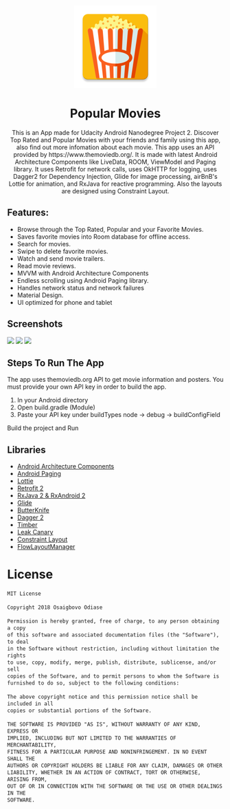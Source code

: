<p align="center">
<img src="https://github.com/Osaigbovo/PopularMovies/blob/master/app/src/main/res/mipmap-xxxhdpi/ic_launcher.png">
</p>

# <h1 align="center">Popular Movies</h1>
<p align="center">This is an App made for Udacity Android Nanodegree Project 2.
Discover Top Rated and Popular Movies with your friends and family using this app, also find out more infomation about each movie.
This app uses an API provided by https://www.themoviedb.org/.
It is made with latest Android Architecture Components like LiveData, ROOM, ViewModel and Paging library. It uses Retrofit for network calls, uses OkHTTP for logging, uses
Dagger2 for Dependency Injection, Glide for image processing, airBnB's Lottie for animation, and RxJava for reactive programming.
Also the layouts are designed using Constraint Layout.</p>


## Features:
* Browse through the Top Rated, Popular and your Favorite Movies.
* Saves favorite movies into Room database for offline access.
* Search for movies.
* Swipe to delete favorite movies.
* Watch and send movie trailers.
* Read movie reviews.
* MVVM with Android Architecture Components
* Endless scrolling using Android Paging library.
* Handles network status and network failures
* Material Design.
* UI optimized for phone and tablet


## Screenshots
<img src="../master/art/screen-01.jpg" width="280"> <img src="../master/art/screen-02.jpg" width="280"> <img src="../master/art/screen-03.jpg" width="280">


<h2>Steps To Run The App</h2>
<p>The app uses themoviedb.org API to get movie information and posters. You must provide your own API key in order to build the app.</p>
<ol>
<li>In your Android directory</li>
<li>Open build.gradle (Module)</li>
<li>Paste your API key under buildTypes node -> debug -> buildConfigField </li>
</ol>
<p>Build the project and Run</p>


## Libraries

* [Android Architecture Components](https://developer.android.com/topic/libraries/architecture/)
* [Android Paging](https://developer.android.com/topic/libraries/architecture/paging/)
* [Lottie](https://github.com/airbnb/lottie-android)
* [Retrofit 2](https://github.com/square/retrofit)
* [RxJava 2 & RxAndroid 2](https://github.com/ReactiveX/RxAndroid)
* [Glide](https://github.com/bumptech/glide)
* [ButterKnife](https://github.com/JakeWharton/butterknife)
* [Dagger 2](https://github.com/google/dagger)
* [Timber](https://github.com/JakeWharton/timber)
* [Leak Canary](https://github.com/square/leakcanary)
* [Constraint Layout](https://developer.android.com/reference/android/support/constraint/ConstraintLayout)
* [FlowLayoutManager](https://github.com/xiaofeng-han/AndroidLibs/tree/master/flowlayoutmanager)

# License

	MIT License
	
	Copyright 2018 Osaigbovo Odiase

	Permission is hereby granted, free of charge, to any person obtaining a copy
	of this software and associated documentation files (the "Software"), to deal
	in the Software without restriction, including without limitation the rights
	to use, copy, modify, merge, publish, distribute, sublicense, and/or sell
	copies of the Software, and to permit persons to whom the Software is
	furnished to do so, subject to the following conditions:

	The above copyright notice and this permission notice shall be included in all
	copies or substantial portions of the Software.

	THE SOFTWARE IS PROVIDED "AS IS", WITHOUT WARRANTY OF ANY KIND, EXPRESS OR
	IMPLIED, INCLUDING BUT NOT LIMITED TO THE WARRANTIES OF MERCHANTABILITY,
	FITNESS FOR A PARTICULAR PURPOSE AND NONINFRINGEMENT. IN NO EVENT SHALL THE
	AUTHORS OR COPYRIGHT HOLDERS BE LIABLE FOR ANY CLAIM, DAMAGES OR OTHER
	LIABILITY, WHETHER IN AN ACTION OF CONTRACT, TORT OR OTHERWISE, ARISING FROM,
	OUT OF OR IN CONNECTION WITH THE SOFTWARE OR THE USE OR OTHER DEALINGS IN THE
	SOFTWARE.